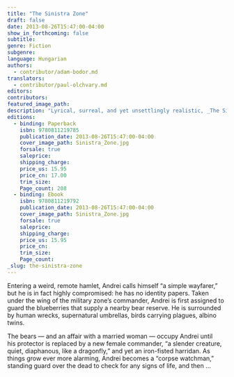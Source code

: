 ```yaml
---
title: "The Sinistra Zone"
draft: false
date: 2013-08-26T15:47:00-04:00
show_in_forthcoming: false
subtitle:
genre: Fiction
subgenre:
language: Hungarian
authors:
  - contributor/adam-bodor.md
translators:
  - contributor/paul-olchvary.md
editors:
contributors:
featured_image_path:
description: "Lyrical, surreal, and yet unsettlingly realistic, _The Sinistra Zone_ swims in the totalitarian backwaters of Eastern Europe "
editions:
  - binding: Paperback
    isbn: 9780811219785
    publication_date: 2013-08-26T15:47:00-04:00
    cover_image_path: Sinistra_Zone.jpg
    forsale: true
    saleprice:
    shipping_charge:
    price_us: 15.95
    price_cn: 17.00
    trim_size:
    Page_count: 208
  - binding: Ebook
    isbn: 9780811219792
    publication_date: 2013-08-26T15:47:00-04:00
    cover_image_path: Sinistra_Zone.jpg
    forsale: true
    saleprice:
    shipping_charge:
    price_us: 15.95
    price_cn:
    trim_size:
    Page_count:
_slug: the-sinistra-zone
---
```


Entering a weird, remote hamlet, Andrei calls himself “a simple wayfarer,” but he is in fact highly compromised: he has no identity papers. Taken under the wing of the military zone’s commander, Andrei is first assigned to guard the blueberries that supply a nearby bear reserve. He is surrounded by human wrecks, supernatural umbrellas, birds carrying plagues, albino twins.

The bears — and an affair with a married woman — occupy Andrei until his protector is replaced by a new female commander, “a slender creature, quiet, diaphanous, like a dragonfly,” and yet an iron-fisted harridan. As things grow ever more alarming, Andrei becomes a “corpse watchman,” standing guard over the dead to check for any signs of life, and then …


